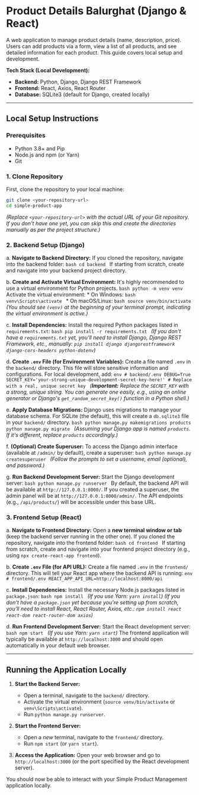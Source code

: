 # Product Details Balurghat (Django & React)

A web application to manage product details (name, description, price). Users can add products via a form, view a list of all products, and see detailed information for each product. This guide covers local setup and development.

**Tech Stack (Local Development):**
*   **Backend:** Python, Django, Django REST Framework
*   **Frontend:** React, Axios, React Router
*   **Database:** SQLite3 (default for Django, created locally)

---

## Local Setup Instructions

### Prerequisites
*   Python 3.8+ and Pip
*   Node.js and npm (or Yarn)
*   Git

### 1. Clone Repository
First, clone the repository to your local machine:
```bash
git clone <your-repository-url>
cd simple-product-app
```
*(Replace `<your-repository-url>` with the actual URL of your Git repository. If you don't have one yet, you can skip this and create the directories manually as per the project structure.)*

### 2. Backend Setup (Django)

   a. **Navigate to Backend Directory:**
      If you cloned the repository, navigate into the backend folder:
      ```bash
      cd backend
      ```
      If starting from scratch, create and navigate into your backend project directory.

   b. **Create and Activate Virtual Environment:**
      It's highly recommended to use a virtual environment for Python projects.
      ```bash
      python -m venv venv
      ```
      Activate the virtual environment:
      *   On Windows:
          ```bash
          venv\Scripts\activate
          ```
      *   On macOS/Linux:
          ```bash
          source venv/bin/activate
          ```
      *(You should see `(venv)` at the beginning of your terminal prompt, indicating the virtual environment is active.)*

   c. **Install Dependencies:**
      Install the required Python packages listed in `requirements.txt`:
      ```bash
      pip install -r requirements.txt
      ```
      *(If you don't have a `requirements.txt` yet, you'll need to install Django, Django REST Framework, etc., manually: `pip install django djangorestframework django-cors-headers python-dotenv`)*

   d. **Create `.env` File (for Environment Variables):**
      Create a file named `.env` in the `backend/` directory. This file will store sensitive information and configurations. For local development, add:
      ```env
      # backend/.env
      DEBUG=True
      SECRET_KEY='your-strong-unique-development-secret-key-here!' # Replace with a real, unique secret key
      ```
      *(**Important:** Replace the `SECRET_KEY` with a strong, unique string. You can generate one easily, e.g., using an online generator or Django's `get_random_secret_key()` function in a Python shell.)*

   e. **Apply Database Migrations:**
      Django uses migrations to manage your database schema. For SQLite (the default), this will create a `db.sqlite3` file in your `backend/` directory.
      ```bash
      python manage.py makemigrations products
      python manage.py migrate
      ```
      *(Assuming your Django app is named `products`. If it's different, replace `products` accordingly.)*

   f. **(Optional) Create Superuser:**
      To access the Django admin interface (available at `/admin/` by default), create a superuser:
      ```bash
      python manage.py createsuperuser
      ```
      *(Follow the prompts to set a username, email (optional), and password.)*

   g. **Run Backend Development Server:**
      Start the Django development server:
      ```bash
      python manage.py runserver
      ```
      By default, the backend API will be available at `http://127.0.0.1:8000/`. If you created a superuser, the admin panel will be at `http://127.0.0.1:8000/admin/`. The API endpoints (e.g., `/api/products/`) will be accessible under this base URL.

### 3. Frontend Setup (React)

   a. **Navigate to Frontend Directory:**
      Open a **new terminal window or tab** (keep the backend server running in the other one).
      If you cloned the repository, navigate into the frontend folder:
      ```bash
      cd frontend
      ```
      If starting from scratch, create and navigate into your frontend project directory (e.g., using `npx create-react-app frontend`).

   b. **Create `.env` File (for API URL):**
      Create a file named `.env` in the `frontend/` directory. This will tell your React app where the backend API is running:
      ```env
      # frontend/.env
      REACT_APP_API_URL=http://localhost:8000/api
      ```

   c. **Install Dependencies:**
      Install the necessary Node.js packages listed in `package.json`:
      ```bash
      npm install
      ```
      *(If you use Yarn: `yarn install`)*
      *(If you don't have a `package.json` yet because you're setting up from scratch, you'll need to install React, React Router, Axios, etc.: `npm install react react-dom react-router-dom axios`)*

   d. **Run Frontend Development Server:**
      Start the React development server:
      ```bash
      npm start
      ```
      *(If you use Yarn: `yarn start`)*
      The frontend application will typically be available at `http://localhost:3000` and should open automatically in your default web browser.

---

## Running the Application Locally

1.  **Start the Backend Server:**
    *   Open a terminal, navigate to the `backend/` directory.
    *   Activate the virtual environment (`source venv/bin/activate` or `venv\Scripts\activate`).
    *   Run `python manage.py runserver`.

2.  **Start the Frontend Server:**
    *   Open a *new* terminal, navigate to the `frontend/` directory.
    *   Run `npm start` (or `yarn start`).

3.  **Access the Application:**
    Open your web browser and go to `http://localhost:3000` (or the port specified by the React development server).

You should now be able to interact with your Simple Product Management application locally.
